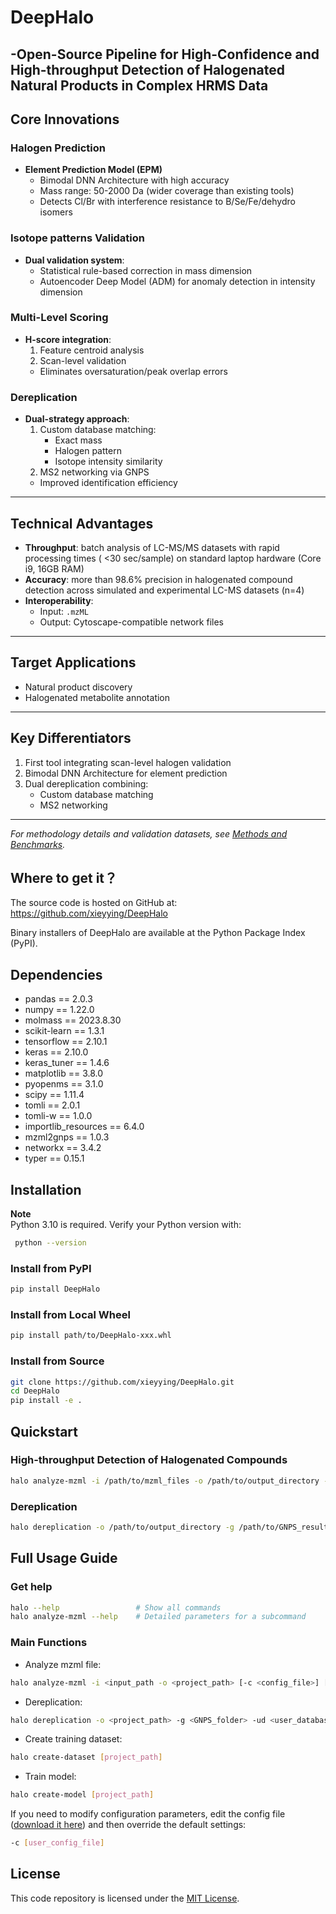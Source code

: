# DeepHalo

-**Open-Source Pipeline for High-Confidence and High-throughput Detection of Halogenated Natural Products in Complex HRMS Data**
---
##  Core Innovations

### Halogen Prediction
- **Element Prediction Model (EPM)**  
  - Bimodal DNN Architecture with high accuracy 
  - Mass range: 50-2000 Da (wider coverage than existing tools)  
  - Detects Cl/Br with interference resistance to B/Se/Fe/dehydro isomers  

### Isotope patterns Validation
- **Dual validation system**:  
  - Statistical rule-based correction in mass dimension  
  - Autoencoder Deep Model (ADM) for anomaly detection in intensity dimension

### Multi-Level Scoring
- **H-score integration**:  
  1. Feature centroid analysis  
  2. Scan-level validation  
  - Eliminates oversaturation/peak overlap errors  

### Dereplication
- **Dual-strategy approach**:  
  1. Custom database matching:  
     - Exact mass  
     - Halogen pattern  
     - Isotope intensity similarity  
  2. MS2 networking via GNPS  
  - Improved identification efficiency  

---

##  Technical Advantages
- **Throughput**: batch analysis of LC-MS/MS datasets with rapid processing times ( <30 sec/sample) on standard laptop hardware (Core i9, 16GB RAM)   
- **Accuracy**: more than 98.6% precision in halogenated compound detection across simulated and experimental LC-MS datasets (n=4)
- **Interoperability**:  
  - Input: `.mzML` 
  - Output: Cytoscape-compatible network files  

---

## Target Applications
- Natural product discovery  
- Halogenated metabolite annotation  

---

## Key Differentiators
1. First tool integrating scan-level halogen validation  
2. Bimodal DNN Architecture for element prediction  
3. Dual dereplication combining:  
   - Custom database matching  
   - MS2 networking  

---

*For methodology details and validation datasets, see [Methods and Benchmarks](#).*  

## Where to get it？
The source code is hosted on GitHub at: https://github.com/xieyying/DeepHalo

Binary installers of DeepHalo are available at the Python Package Index (PyPI).

## Dependencies
- pandas ==  2.0.3
- numpy ==  1.22.0     
- molmass ==  2023.8.30
- scikit-learn ==  1.3.1    
- tensorflow ==  2.10.1
- keras ==  2.10.0
- keras_tuner ==  1.4.6
- matplotlib ==  3.8.0 
- pyopenms ==  3.1.0
- scipy ==  1.11.4  
- tomli ==  2.0.1
- tomli-w ==  1.0.0
- importlib_resources == 6.4.0
- mzml2gnps == 1.0.3
- networkx == 3.4.2
- typer == 0.15.1

## Installation

**Note**  
Python 3.10 is required. Verify your Python version with:  
```bash
 python --version
```

### Install from PyPI
```bash
pip install DeepHalo
``` 
### Install from Local Wheel
```bash
pip install path/to/DeepHalo-xxx.whl
```

### Install from Source
```bash
git clone https://github.com/xieyying/DeepHalo.git
cd DeepHalo
pip install -e .
```

## Quickstart
### High-throughput Detection of Halogenated Compounds
```bash
halo analyze-mzml -i /path/to/mzml_files -o /path/to/output_directory -ms2
```
### Dereplication
```bash
halo dereplication -o /path/to/output_directory -g /path/to/GNPS_results -ud /path/to/custom_database.csv -udk Formula
```
## Full Usage Guide
### Get help
```bash
halo --help                 # Show all commands
halo analyze-mzml --help    # Detailed parameters for a subcommand
```
###  Main Functions
- Analyze mzml file:
```bash
halo analyze-mzml -i <input_path -o <project_path> [-c <config_file>] [-b <blank_samples_dir>] [-ms2]
```
- Dereplication: 
```bash
halo dereplication -o <project_path> -g <GNPS_folder> -ud <user_database.csv> -udk <formula_column_name>
```
- Create training dataset: 
```sh
halo create-dataset [project_path]
```
- Train model: 
```sh
halo create-model [project_path]
```
If you need to modify configuration parameters, edit the config file ([download it here](https://github.com/xieyying/DeepHalo/blob/xin-back/DeepHalo/config.toml)) and then override the default settings:
```bash
-c [user_config_file]
```

## License
This code repository is licensed under the [MIT License](LICENSE).
